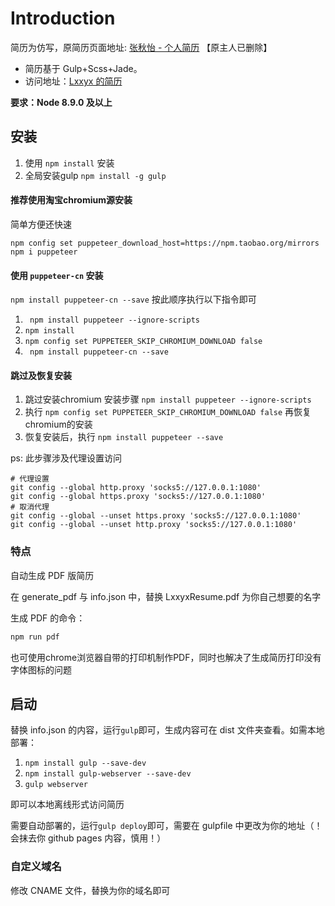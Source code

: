 # Introduction

简历为仿写，原简历页面地址: [张秋怡 - 个人简历](https://joyeecheung.github.io/resume/) 【原主人已删除】

* 简历基于 Gulp+Scss+Jade。  
* 访问地址：[Lxxyx 的简历](https://resume.lxxyx.cn)

**要求：Node 8.9.0 及以上**

## 安装

1. 使用 `npm install` 安装
2. 全局安装gulp `npm install -g gulp`


#### 推荐使用淘宝chromium源安装

简单方便还快速
```
npm config set puppeteer_download_host=https://npm.taobao.org/mirrors
npm i puppeteer
```
#### 使用 `puppeteer-cn` 安装

`npm install puppeteer-cn --save` 按此顺序执行以下指令即可
 1. ` npm install puppeteer --ignore-scripts`
2. `npm install`
3. `npm config set PUPPETEER_SKIP_CHROMIUM_DOWNLOAD false`
4. ` npm install puppeteer-cn --save`


#### 跳过及恢复安装
  1. 跳过安装chromium 安装步骤 `npm install puppeteer --ignore-scripts`
  2. 执行 `npm config set PUPPETEER_SKIP_CHROMIUM_DOWNLOAD false` 再恢复chromium的安装
  3. 恢复安装后，执行 `npm install puppeteer --save`

ps: 此步骤涉及代理设置访问
```
# 代理设置
git config --global http.proxy 'socks5://127.0.0.1:1080'
git config --global https.proxy 'socks5://127.0.0.1:1080'
# 取消代理
git config --global --unset https.proxy 'socks5://127.0.0.1:1080'
git config --global --unset http.proxy 'socks5://127.0.0.1:1080'
```


### 特点

自动生成 PDF 版简历

在 generate_pdf 与 info.json 中，替换 LxxyxResume.pdf 为你自己想要的名字

生成 PDF 的命令：

```bash
npm run pdf
```

也可使用chrome浏览器自带的打印机制作PDF，同时也解决了生成简历打印没有字体图标的问题

## 启动

替换 info.json 的内容，运行`gulp`即可，生成内容可在 dist 文件夹查看。如需本地部署：

1. `npm install gulp --save-dev`
2. `npm install gulp-webserver --save-dev`
3. `gulp webserver`

即可以本地离线形式访问简历



需要自动部署的，运行`gulp deploy`即可，需要在 gulpfile 中更改为你的地址（！会抹去你 github pages 内容，慎用！）

### 自定义域名

修改 CNAME 文件，替换为你的域名即可
